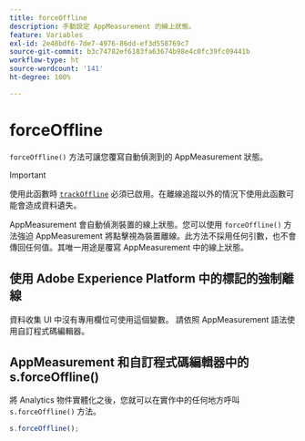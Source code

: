 ```yaml
---
title: forceOffline
description: 手動設定 AppMeasurement 的線上狀態。
feature: Variables
exl-id: 2e48bdf6-7de7-4976-86dd-ef3d558769c7
source-git-commit: b3c74782ef6183fa63674b98e4c0fc39fc09441b
workflow-type: ht
source-wordcount: '141'
ht-degree: 100%

---
```


# forceOffline

`forceOffline()` 方法可讓您覆寫自動偵測到的 AppMeasurement 狀態。

>[!IMPORTANT]
>
> 使用此函數時 [`trackOffline`](../config-vars/trackoffline.md) 必須已啟用。在離線追蹤以外的情況下使用此函數可能會造成資料遺失。

AppMeasurement 會自動偵測裝置的線上狀態。您可以使用 `forceOffline()` 方法強迫 AppMeasurement 將點擊視為裝置離線。此方法不採用任何引數，也不會傳回任何值。其唯一用途是覆寫 AppMeasurement 中的線上狀態。

## 使用 Adobe Experience Platform 中的標記的強制離線

資料收集 UI 中沒有專用欄位可使用這個變數。 請依照 AppMeasurement 語法使用自訂程式碼編輯器。

## AppMeasurement 和自訂程式碼編輯器中的 s.forceOffline()

將 Analytics 物件實體化之後，您就可以在實作中的任何地方呼叫 `s.forceOffline()` 方法。

```js
s.forceOffline();
```
